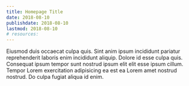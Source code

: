```yaml
---
title: Homepage Title
date: 2018-08-10
publishdate: 2018-08-10
lastmod: 2018-08-10
# resources:
---
```


Eiusmod duis occaecat culpa quis. Sint anim ipsum incididunt pariatur reprehenderit laboris enim incididunt aliquip. Dolore id esse culpa quis. Consequat ipsum tempor sunt nostrud ipsum elit elit esse ipsum cillum. Tempor Lorem exercitation adipisicing ea est ea Lorem amet nostrud nostrud. Do culpa fugiat aliqua id enim.
